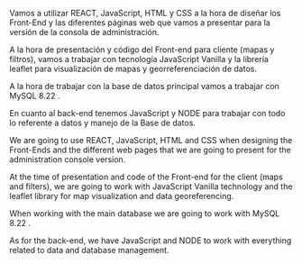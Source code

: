 Vamos a utilizar REACT, JavaScript, HTML y CSS a la hora de diseñar los Front-End y las diferentes páginas web que vamos a presentar para la versión de la consola de administración.

A la hora de presentación y código del Front-end para cliente (mapas y filtros), vamos a trabajar con tecnología JavaScript Vanilla y la librería leaflet para visualización de mapas y georreferenciación de datos.

A la hora de trabajar con la base de datos principal vamos a trabajar con MySQL 8.22 .

En cuanto al back-end tenemos JavaScript y NODE para trabajar con todo lo referente a datos y manejo de la Base de datos.


We are going to use REACT, JavaScript, HTML and CSS when designing the Front-Ends and the different web pages that we are going to present for the administration console version.

At the time of presentation and code of the Front-end for the client (maps and filters), we are going to work with JavaScript Vanilla technology and the leaflet library for map visualization and data georeferencing.

When working with the main database we are going to work with MySQL 8.22 .

As for the back-end, we have JavaScript and NODE to work with everything related to data and database management.


